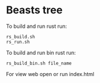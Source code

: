 # Beasts tree

To build and run rust run:

```
rs_build.sh
rs_run.sh
```

To build and run bin rust run:

```
rs_build_bin.sh file_name
```

For view web open or run index.html
